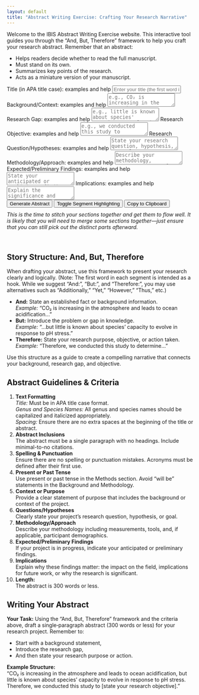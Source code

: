 ```yaml
---
layout: default
title: "Abstract Writing Exercise: Crafting Your Research Narrative"
---
```


<!-- Quick description at the top -->
<p>
  Welcome to the IBIS Abstract Writing Exercise website. This interactive tool guides you through the “And, But, Therefore” framework to help you craft your research abstract. Remember that an abstract:
</p>
<ul>
  <li>Helps readers decide whether to read the full manuscript.</li>
  <li>Must stand on its own.</li>
  <li>Summarizes key points of the research.</li>
  <li>Acts as a miniature version of your manuscript.</li>
</ul>

<!-- Interactive Abstract Generator Form -->
<form id="abstractForm">
  <!-- TITLE FIELD -->
  <label for="title">
    Title (in APA title case):
    <span class="learnMore" onclick="toggleExample('exampleTitle')">examples and help</span>
  </label>
  <div id="exampleTitle" class="example"
    style="display:none; margin:5px 0 10px 20px; border-left: 2px solid #9370DB; padding-left: 10px;">
    <p>
      Your title is the hook. Ensure it follows APA title case rules.
      In APA title case – note that minor words such as 'and', 'for', 'of', etc. should be lowercase except when first
    </p>
    <p>
      “Are Whooping Cranes Destined for Extinction? Climate Change Imperils Recruitment and Population Growth”
      (Butler, M., Metzger, K., &amp; Harris, G., 2017)
      <a href="https://doi.org/10.1002/ece3.2892" target="_blank">[Link]</a>
    </p>
    <p>
      “Feeding Preferences and the Effect of Temperature on Feeding Rates of the Graceful Kelp Crab, Pugettia gracilis”
      (Johnson et al., 2023)
      <a href="https://doi.org/10.7717/peerj.15223" target="_blank">[Link]</a>
    </p>
    <p>
      “Timing Is Everything: The Effect of Tidal Timing on Biodiversity During Heatwaves”
      (Sanfilippo et al., 2023)
    </p>
  </div>
  <input type="text" id="title" name="title"
    placeholder="Enter your title (the first word is your hook)" required>

  <!-- BACKGROUND/CONTEXT FIELD -->
  <label for="and">
    Background/Context:
    <span class="learnMore" onclick="toggleExample('exampleBackground')">examples and help</span>
  </label>
  <div id="exampleBackground" class="example"
    style="display:none; margin:5px 0 10px 20px; border-left: 2px solid #9370DB; padding-left: 10px;">
    <p>
      This field should start with a hook. Although we suggest "And:" to introduce background information, feel free to use alternatives (e.g., "Additionally," "Furthermore,").
    </p>
    <p>
      “Identifying climatic drivers of an animal population's vital rates steers conservation efforts to optimize species recovery.”
      (Butler et al., 2017)
      <a href="https://doi.org/10.1002/ece3.2892" target="_blank">[Link]</a>
    </p>
    <p>
      “Graceful kelp crabs (Pugettia gracilis) are abundant consumers in shallow subtidal ecosystems experiencing invasion by non-native seaweeds and ocean warming.”
      (Johnson et al., 2023)
      <a href="https://doi.org/10.7717/peerj.15223" target="_blank">[Link]</a>
    </p>
    <p>
      “Fish communities inhabiting soft-sediment tidepools are representative conservation targets for coastal habitats.”
      (Kunishima &amp; Tachihara, 2021)
      <a href="https://doi.org/10.1016/j.marenvres.2021.105442" target="_blank">[Link]</a>
    </p>
    <p>
      “By ameliorating environmental conditions, foundation species underpin the structure and function of tidepool communities.”
      (Shelton, 2010)
      <a href="https://doi.org/10.1016/j.jembe.2010.06.003" target="_blank">[Link]</a>
    </p>
  </div>
  <textarea id="and" name="and" placeholder="e.g., CO₂ is increasing in the atmosphere"
    required></textarea>

  <!-- RESEARCH GAP FIELD -->
  <label for="but">
    Research Gap:
    <span class="learnMore" onclick="toggleExample('exampleGap')">examples and help</span>
  </label>
  <div id="exampleGap" class="example"
    style="display:none; margin:5px 0 10px 20px; border-left: 2px solid #9370DB; padding-left: 10px;">
    <p>
      This field shows the gap in knowledge your research fills. You can start with "But:" or other similar cues.
    </p>
    <p>
      “However, little is known about P. gracilis’ foraging ecology.”
      (Johnson et al., 2023)
      <a href="https://doi.org/10.7717/peerj.15223" target="_blank">[Link]</a>
    </p>
    <p>
      “The anthomedusa Sarsia tubulosa has long been considered a ‘variable’ species, yet recent observations reveal at least three species.”
      (Miller, R., 1982)
      <a href="https://doi.org/10.1016/0022-0981(82)90089-2" target="_blank">[Link]</a>
    </p>
    <p>
      “Although fish communities in soft-sediment tidepools are conservation targets, how ecological functions drive diversity remains unknown.”
      (Kunishima &amp; Tachihara, 2021)
      <a href="https://doi.org/10.1016/j.marenvres.2021.105442" target="_blank">[Link]</a>
    </p>
    <p>
      “Despite rapid lionfish invasion, genetic connectivity among MPAs is still unclear.”
      (Guzmán‐Méndez et al., 2020)
      <a href="https://doi.org/10.3389/fmars.2019.00403" target="_blank">[Link]</a>
    </p>
  </div>
  <textarea id="but" name="but" placeholder="e.g., little is known about species' capacity to evolve in response to pH stress"
    required></textarea>

  <!-- RESEARCH OBJECTIVE FIELD -->
  <label for="therefore">
    Research Objective:
    <span class="learnMore" onclick="toggleExample('exampleObjective')">examples and help</span>
  </label>
  <div id="exampleObjective" class="example"
    style="display:none; margin:5px 0 10px 20px; border-left: 2px solid #9370DB; padding-left: 10px;">
    <p>
      This field describes how you fill the research gap. Use a cue word like "Therefore:" (alternatives are acceptable). Sometimes it works well to write with the cue first, and delete it later to make it flow better! :)
    </p>
    <p>
      “We identify climatic drivers of whooping crane recruitment throughout the species’ life cycle.”
      (Butler et al., 2017)
      <a href="https://doi.org/10.1002/ece3.2892" target="_blank">[Link]</a>
    </p>
    <p>
      “We investigated feeding preferences between native and invasive food sources, as well as feeding rates at elevated temperatures.”
      (Johnson et al., 2023)
      <a href="https://doi.org/10.7717/peerj.15223" target="_blank">[Link]</a>
    </p>
    <p>
      “To examine the ecological functions of soft-sediment tidepools according to topographical types on Okinawa-jima Island.”
      (Kunishima &amp; Tachihara, 2021)
      <a href="https://doi.org/10.1016/j.marenvres.2021.105442" target="_blank">[Link]</a>
    </p>
    <p>
      “To assess how the removal of surfgrass affects the thermal environment and community structure in tidepools.”
      (Shelton, 2010)
      <a href="https://doi.org/10.1016/j.jembe.2010.06.003" target="_blank">[Link]</a>
    </p>
    <p>
      “To identify genetic connectivity among MPAs in the Gulf of Mexico and Caribbean Sea using microsatellite analysis.”
      (Guzmán‐Méndez et al., 2020)
      <a href="https://doi.org/10.3389/fmars.2019.00403" target="_blank">[Link]</a>
    </p>
  </div>
  <textarea id="therefore" name="therefore" placeholder="e.g., we conducted this study to assess..."
    required></textarea>

  <!-- RESEARCH QUESTION/HYPOTHESES FIELD -->
  <label for="researchQuestion">
    Research Question/Hypotheses:
    <span class="learnMore" onclick="toggleExample('exampleQuestion')">examples and help</span>
  </label>
  <div id="exampleQuestion" class="example"
    style="display:none; margin:5px 0 10px 20px; border-left: 2px solid #9370DB; padding-left: 10px;">
    <p>
      Clearly state the question or hypothesis your study addresses.
    </p>
    <p>
      “What are the feeding preferences of P. gracilis and how do elevated temperatures affect their feeding rates?”
      (Johnson et al., 2023)
      <a href="https://doi.org/10.7717/peerj.15223" target="_blank">[Link]</a>
    </p>
    <p>
      “How does tidal timing during heatwaves affect biodiversity in tidepool communities?”
      (Sanfilippo et al., 2023)
    </p>
    <p>
      “What patterns in species composition characterize tidepool fish assemblages along a latitudinal gradient?”
      (Castellanos-Galindo et al., 2014)
      <a href="https://doi.org/10.15517/RBT.V62I0.16362" target="_blank">[Link]</a>
    </p>
    <p>
      “Are there differences in lipid content and fatty acid profiles between juvenile red squat lobster populations in distinct fishing areas?”
      (Guzmán-Rivas et al., 2021)
      <a href="https://doi.org/10.1016/j.marenvres.2021.105442" target="_blank">[Link]</a>
    </p>
  </div>
  <textarea id="researchQuestion" name="researchQuestion"
    placeholder="State your research question, hypothesis, or goal" required></textarea>

  <!-- METHODOLOGY/APPROACH FIELD -->
  <label for="methodology">
    Methodology/Approach:
    <span class="learnMore" onclick="toggleExample('exampleMethodology')">examples and help</span>
  </label>
  <div id="exampleMethodology" class="example"
    style="display:none; margin:5px 0 10px 20px; border-left: 2px solid #9370DB; padding-left: 10px;">
    <p>
      Describe the methods, measurements, tools, and sampling details. Be as specific as necessary. (Use present or past tense; avoid “will be”)
    </p>
    <p>
      “We collected P. gracilis from San Juan Island, WA and conducted no‑choice and choice experiments with two food sources.”
      (Johnson et al., 2023)
      <a href="https://doi.org/10.7717/peerj.15223" target="_blank">[Link]</a>
    </p>
    <p>
      “We examined how eight tidepools at Friday Harbor Labs were impacted by a four‑day heating event.”
      (Sanfilippo et al., 2023)
    </p>
    <p>
      “We measured the lipid content and fatty acid profiles of juvenile female red squat lobsters from two breeding areas.”
      (Guzmán-Rivas et al., 2021)
      <a href="https://doi.org/10.1016/j.marenvres.2021.105442" target="_blank">[Link]</a>
    </p>
    <p>
      “We analyzed 12 microsatellites from 475 lionfish samples to assess genetic connectivity among MPAs.”
      (Guzmán‐Méndez et al., 2020)
      <a href="https://doi.org/10.3389/fmars.2019.00403" target="_blank">[Link]</a>
    </p>
  </div>
  <textarea id="methodology" name="methodology"
    placeholder="Describe your methodology, measurements, tools, and participant demographics (if applicable)"
    required></textarea>

  <!-- EXPECTED/PRELIMINARY FINDINGS FIELD -->
  <label for="findings">
    Expected/Preliminary Findings:
    <span class="learnMore" onclick="toggleExample('exampleFindings')">examples and help</span>
  </label>
  <div id="exampleFindings" class="example"
    style="display:none; margin:5px 0 10px 20px; border-left: 2px solid #9370DB; padding-left: 10px;">
    <p>
      Summarize your key results or anticipated outcomes.
    </p>
    <p>
      “In no‑choice experiments, P. gracilis ate equal amounts of native kelp and invasive seaweed; in choice experiments, they preferred native kelp. Crabs exposed to elevated temperatures ate significantly more.”
      (Johnson et al., 2023)
      <a href="https://doi.org/10.7717/peerj.15223" target="_blank">[Link]</a>
    </p>
    <p>
      “Biodiversity did not change significantly over time in tidepools that remained submerged during the heatwave.”
      (Sanfilippo et al., 2023)
    </p>
    <p>
      “We observed an inverse trend in α- and β-diversity between topographic types, shaped by habitat heterogeneity.”
      (Kunishima &amp; Tachihara, 2021)
      <a href="https://doi.org/10.1016/j.marenvres.2021.105442" target="_blank">[Link]</a>
    </p>
    <p>
      “Juvenile females from the southern fishing unit had a higher lipid content compared to those from the northern unit.”
      (Guzmán-Rivas et al., 2021)
      <a href="https://doi.org/10.1016/j.marenvres.2021.105442" target="_blank">[Link]</a>
    </p>
  </div>
  <textarea id="findings" name="findings" placeholder="State your anticipated or preliminary findings"
    required></textarea>

  <!-- IMPLICATIONS FIELD -->
  <label for="implications">
    Implications:
    <span class="learnMore" onclick="toggleExample('exampleImplications')">examples and help</span>
  </label>
  <div id="exampleImplications" class="example"
    style="display:none; margin:5px 0 10px 20px; border-left: 2px solid #9370DB; padding-left: 10px;">
    <p>
      Explain why your findings matter and what impact they might have.
    </p>
    <p>
      “We predicted whooping crane recruitment and population growth may fall below long‑term averages under increased CO₂, indicating that species recovery may require eight times longer.”
      (Butler et al., 2017)
      <a href="https://doi.org/10.1002/ece3.2892" target="_blank">[Link]</a>
    </p>
    <p>
      “Warming ocean temperatures may prompt P. gracilis to increase feeding, exacerbating harmful impacts on native kelp.”
      (Johnson et al., 2023)
      <a href="https://doi.org/10.7717/peerj.15223" target="_blank">[Link]</a>
    </p>
    <p>
      “These findings provide crucial insights into the bioenergetic health of lobster populations, informing fisheries management strategies.”
      (Guzmán-Rivas et al., 2021)
      <a href="https://doi.org/10.1016/j.marenvres.2021.105442" target="_blank">[Link]</a>
    </p>
    <p>
      “Limited genetic connectivity among MPAs suggests potential for localized control of invasive lionfish.”
      (Guzmán‐Méndez et al., 2020)
      <a href="https://doi.org/10.3389/fmars.2019.00403" target="_blank">[Link]</a>
    </p>
    <p>
      “Surfgrass plays a foundational role in tidepools by reducing pool temperatures and stabilizing community composition.”
      (Shelton, 2010)
      <a href="https://doi.org/10.1016/j.jembe.2010.06.003" target="_blank">[Link]</a>
    </p>
    <p>
      “Genetic connectivity data reveal that despite high dispersal potential, local genetic differentiation exists among lionfish populations.”
      (Guzmán‐Méndez et al., 2020)
      <a href="https://doi.org/10.3389/fmars.2019.00403" target="_blank">[Link]</a>
    </p>
  </div>
  <textarea id="implications" name="implications"
    placeholder="Explain the significance and impact of your findings" required></textarea>

  <br>
  <button type="button" onclick="generateAbstract()">Generate Abstract</button>
  <button type="button" onclick="toggleHighlight()">Toggle Segment Highlighting</button>
  <button type="button" onclick="copyToClipboard()">Copy to Clipboard</button>
  <p style="margin-top:10px; font-style: italic;">
    This is the time to stitch your sections together and get them to flow well. It is likely that you will need to merge some sections together—just ensure that you can still pick out the distinct parts afterward.
  </p>
</form>

<div id="output" class="output" contenteditable="true"></div>
<div id="wordCount" class="output"></div>
<div id="warning" class="warning"></div>

<!-- Additional Instructions and Guidelines Below the Generator -->
<h2>Story Structure: And, But, Therefore</h2>
<p>
  When drafting your abstract, use this framework to present your research clearly and logically. (Note: The first word in each segment is intended as a hook. While we suggest “And:”, “But:”, and “Therefore:”, you may use alternatives such as “Additionally,” “Yet,” “However,” “Thus,” etc.)
</p>
<ul>
  <li><strong>And:</strong> State an established fact or background information.
    <br><em>Example:</em> “CO₂ is increasing in the atmosphere and leads to ocean acidification…”</li>
  <li><strong>But:</strong> Introduce the problem or gap in knowledge.
    <br><em>Example:</em> “...but little is known about species’ capacity to evolve in response to pH stress.”</li>
  <li><strong>Therefore:</strong> State your research purpose, objective, or action taken.
    <br><em>Example:</em> “Therefore, we conducted this study to determine…”</li>
</ul>
<p>
  Use this structure as a guide to create a compelling narrative that connects your background, research gap, and objective.
</p>

<h2>Abstract Guidelines &amp; Criteria</h2>
<ol>
  <li><strong>Text Formatting</strong>
    <br><em>Title:</em> Must be in APA title case format.
    <br><em>Genus and Species Names:</em> All genus and species names should be capitalized and italicized appropriately.
    <br><em>Spacing:</em> Ensure there are no extra spaces at the beginning of the title or abstract.
  </li>
  <li><strong>Abstract Inclusions</strong>
    <br>The abstract must be a single paragraph with no headings. Include minimal-to-no citations.
  </li>
  <li><strong>Spelling &amp; Punctuation</strong>
    <br>Ensure there are no spelling or punctuation mistakes. Acronyms must be defined after their first use.
  </li>
  <li><strong>Present or Past Tense</strong>
    <br>Use present or past tense in the Methods section. Avoid “will be” statements in the Background and Methodology.
  </li>
  <li><strong>Context or Purpose</strong>
    <br>Provide a clear statement of purpose that includes the background or context of the project.
  </li>
  <li><strong>Questions/Hypotheses</strong>
    <br>Clearly state your project’s research question, hypothesis, or goal.
  </li>
  <li><strong>Methodology/Approach</strong>
    <br>Describe your methodology including measurements, tools, and, if applicable, participant demographics.
  </li>
  <li><strong>Expected/Preliminary Findings</strong>
    <br>If your project is in progress, indicate your anticipated or preliminary findings.
  </li>
  <li><strong>Implications</strong>
    <br>Explain why these findings matter: the impact on the field, implications for future work, or why the research is significant.
  </li>
  <li><strong>Length:</strong>
    <br>The abstract is 300 words or less.
  </li>
</ol>

<h2>Writing Your Abstract</h2>
<p>
  <strong>Your Task:</strong> Using the “And, But, Therefore” framework and the criteria above, draft a single‑paragraph abstract (300 words or less) for your research project. Remember to:
</p>
<ul>
  <li>Start with a background statement,</li>
  <li>Introduce the research gap,</li>
  <li>And then state your research purpose or action.</li>
</ul>
<p>
  <strong>Example Structure:</strong><br>
  “CO₂ is increasing in the atmosphere and leads to ocean acidification, but little is known about species’ capacity to evolve in response to pH stress. Therefore, we conducted this study to [state your research objective].”
</p>

<script>
  // Toggle the display of an example block by ID.
  function toggleExample(id) {
    const el = document.getElementById(id);
    if (el.style.display === "none" || el.style.display === "") {
      el.style.display = "block";
    } else {
      el.style.display = "none";
    }
  }

  // Check title case per APA expectations.
  function isTitleCase(str) {
    const minorWords = ["and", "or", "for", "nor", "but", "a", "an", "the", "in", "on", "at", "by", "with", "as", "of", "yet", "so"];
    const words = str.split(' ');
    if (words.length === 0) return true;
    // First word must be capitalized.
    if (words[0][0] !== words[0][0].toUpperCase()) return false;
    // Check subsequent words.
    for (let i = 1; i < words.length; i++) {
      let word = words[i];
      // Remove punctuation from the word for checking.
      let cleanWord = word.replace(/[^a-zA-Z]/g, '').toLowerCase();
      if (minorWords.includes(cleanWord)) continue;
      if (word[0] !== word[0].toUpperCase()) return false;
    }
    return true;
  }

  let highlightEnabled = false;

  function generateAbstract() {
    const titleField = document.getElementById('title').value.trim();

    const rqText = document.getElementById('researchQuestion').value.trim();
    const methText = document.getElementById('methodology').value.trim();
    const findingsText = document.getElementById('findings').value.trim();
    const implText = document.getElementById('implications').value.trim();

    let warnings = "";
    if (!isTitleCase(titleField)) {
      warnings += "Warning: Title is not in APA title case.\n";
    }

    // Build the final abstract by concatenating the fields.
    let plainAbstract = titleField + "\n\n" + bgText + " " + gapText + " " + rqText + " " + objText + " " + methText + " " + findingsText + " " + implText;
    plainAbstract = plainAbstract.replace(/\s+/g, ' ').trim();

    // Build a highlighted version.
    let highlightedAbstract = titleField + "<br><br>";
    highlightedAbstract += "<span class='segment and-seg' title='Background/Context'>" + bgText + "</span> ";
    highlightedAbstract += "<span class='segment but-seg' title='Research Gap'>" + gapText + "</span> ";
    highlightedAbstract += "<span class='segment rq-seg' title='Research Question/Hypotheses'>" + rqText + "</span> ";
    highlightedAbstract += "<span class='segment therefore-seg' title='Research Objective'>" + objText + "</span> ";
    highlightedAbstract += "<span class='segment methodology-seg' title='Methodology/Approach'>" + methText + "</span> ";
    highlightedAbstract += "<span class='segment findings-seg' title='Expected/Preliminary Findings'>" + findingsText + "</span> ";
    highlightedAbstract += "<span class='segment implications-seg' title='Implications'>" + implText + "</span>";

    let finalAbstract, finalOutput;
    if (highlightEnabled) {
      finalAbstract = highlightedAbstract;
      finalOutput = finalAbstract;
    } else {
      finalAbstract = plainAbstract;
      finalOutput = finalAbstract.replace(/\n/g, '<br>');
    }

    const wordCount = plainAbstract.split(/\s+/).length;

    document.getElementById('output').innerHTML = "<strong>Final Abstract (editable):</strong><br>" + finalOutput;
    document.getElementById('wordCount').innerText = "Word Count: " + wordCount;
    document.getElementById('warning').innerText = warnings + (wordCount > 300 ? "Warning: Your abstract exceeds 300 words!" : "");
  }

  function toggleHighlight() {
    highlightEnabled = !highlightEnabled;
    generateAbstract();
  }

  function copyToClipboard() {
    const text = document.getElementById('output').innerText;
    navigator.clipboard.writeText(text).then(() => {
      alert("Abstract copied to clipboard!");
    }).catch(err => {
      alert("Error copying to clipboard: " + err);
    });
  }

  // Generate the abstract on page load, to ensure it's there initially.
  generateAbstract();
</script>
